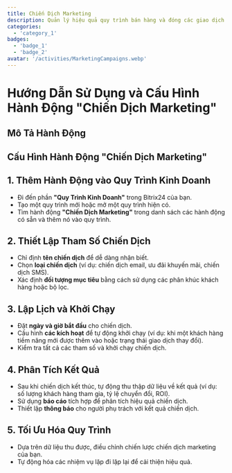 ```yaml
---
title: Chiến Dịch Marketing
description: Quản lý hiệu quả quy trình bán hàng và đóng các giao dịch nhanh hơn.
categories: 
  - 'category_1'
badges: 
  - 'badge_1'
  - 'badge_2'
avatar: '/activities/MarketingCampaigns.webp'
---
```

# Hướng Dẫn Sử Dụng và Cấu Hình Hành Động "Chiến Dịch Marketing"

## Mô Tả Hành Động

## **Cấu Hình Hành Động "Chiến Dịch Marketing"**

## 1. Thêm Hành Động vào Quy Trình Kinh Doanh
- Đi đến phần **"Quy Trình Kinh Doanh"** trong Bitrix24 của bạn.
- Tạo một quy trình mới hoặc mở một quy trình hiện có.
- Tìm hành động **"Chiến Dịch Marketing"** trong danh sách các hành động có sẵn và thêm nó vào quy trình.

## 2. Thiết Lập Tham Số Chiến Dịch
- Chỉ định **tên chiến dịch** để dễ dàng nhận biết.
- Chọn **loại chiến dịch** (ví dụ: chiến dịch email, ưu đãi khuyến mãi, chiến dịch SMS).
- Xác định **đối tượng mục tiêu** bằng cách sử dụng các phân khúc khách hàng hoặc bộ lọc.

## 3. Lập Lịch và Khởi Chạy
- Đặt **ngày và giờ bắt đầu** cho chiến dịch.
- Cấu hình **các kích hoạt** để tự động khởi chạy (ví dụ: khi một khách hàng tiềm năng mới được thêm vào hoặc trạng thái giao dịch thay đổi).
- Kiểm tra tất cả các tham số và khởi chạy chiến dịch.

## 4. Phân Tích Kết Quả
- Sau khi chiến dịch kết thúc, tự động thu thập dữ liệu về kết quả (ví dụ: số lượng khách hàng tham gia, tỷ lệ chuyển đổi, ROI).
- Sử dụng **báo cáo** tích hợp để phân tích hiệu quả chiến dịch.
- Thiết lập **thông báo** cho người phụ trách với kết quả chiến dịch.

## 5. Tối Ưu Hóa Quy Trình
- Dựa trên dữ liệu thu được, điều chỉnh chiến lược chiến dịch marketing của bạn.
- Tự động hóa các nhiệm vụ lặp đi lặp lại để cải thiện hiệu quả.